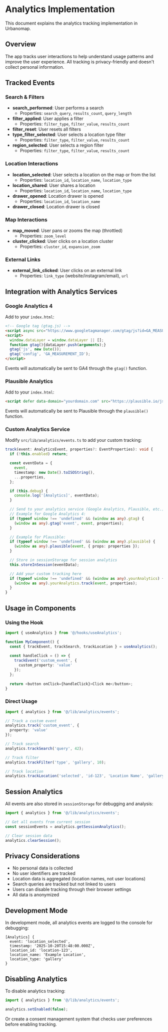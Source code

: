 # Analytics Implementation

This document explains the analytics tracking implementation in Urbanomap.

## Overview

The app tracks user interactions to help understand usage patterns and improve the user experience. All tracking is privacy-friendly and doesn't collect personal information.

## Tracked Events

### Search & Filters
- **search_performed**: User performs a search
  - Properties: `search_query`, `results_count`, `query_length`
- **filter_applied**: User applies a filter
  - Properties: `filter_type`, `filter_value`, `results_count`
- **filter_reset**: User resets all filters
- **type_filter_selected**: User selects a location type filter
  - Properties: `filter_type`, `filter_value`, `results_count`
- **region_selected**: User selects a region filter
  - Properties: `filter_type`, `filter_value`, `results_count`

### Location Interactions
- **location_selected**: User selects a location on the map or from the list
  - Properties: `location_id`, `location_name`, `location_type`
- **location_shared**: User shares a location
  - Properties: `location_id`, `location_name`, `location_type`
- **drawer_opened**: Location drawer is opened
  - Properties: `location_id`, `location_name`
- **drawer_closed**: Location drawer is closed

### Map Interactions
- **map_moved**: User pans or zooms the map (throttled)
  - Properties: `zoom_level`
- **cluster_clicked**: User clicks on a location cluster
  - Properties: `cluster_id`, `expansion_zoom`

### External Links
- **external_link_clicked**: User clicks on an external link
  - Properties: `link_type` (website/instagram/email), `url`

## Integration with Analytics Services

### Google Analytics 4

Add to your `index.html`:

```html
<!-- Google tag (gtag.js) -->
<script async src="https://www.googletagmanager.com/gtag/js?id=GA_MEASUREMENT_ID"></script>
<script>
  window.dataLayer = window.dataLayer || [];
  function gtag(){dataLayer.push(arguments);}
  gtag('js', new Date());
  gtag('config', 'GA_MEASUREMENT_ID');
</script>
```

Events will automatically be sent to GA4 through the `gtag()` function.

### Plausible Analytics

Add to your `index.html`:

```html
<script defer data-domain="yourdomain.com" src="https://plausible.io/js/script.js"></script>
```

Events will automatically be sent to Plausible through the `plausible()` function.

### Custom Analytics Service

Modify `src/lib/analytics/events.ts` to add your custom tracking:

```typescript
track(event: AnalyticsEvent, properties?: EventProperties): void {
  if (!this.enabled) return;

  const eventData = {
    event,
    timestamp: new Date().toISOString(),
    ...properties,
  };

  if (this.debug) {
    console.log('[Analytics]', eventData);
  }

  // Send to your analytics service (Google Analytics, Plausible, etc.)
  // Example for Google Analytics 4:
  if (typeof window !== 'undefined' && (window as any).gtag) {
    (window as any).gtag('event', event, properties);
  }

  // Example for Plausible:
  if (typeof window !== 'undefined' && (window as any).plausible) {
    (window as any).plausible(event, { props: properties });
  }

  // Store in sessionStorage for session analytics
  this.storeInSession(eventData);

  // Add your custom tracking here
  if (typeof window !== 'undefined' && (window as any).yourAnalytics) {
    (window as any).yourAnalytics.track(event, properties);
  }
}
```

## Usage in Components

### Using the Hook

```typescript
import { useAnalytics } from '@/hooks/useAnalytics';

function MyComponent() {
  const { trackEvent, trackSearch, trackLocation } = useAnalytics();
  
  const handleClick = () => {
    trackEvent('custom_event', { 
      custom_property: 'value' 
    });
  };
  
  return <button onClick={handleClick}>Click me</button>;
}
```

### Direct Usage

```typescript
import { analytics } from '@/lib/analytics/events';

// Track a custom event
analytics.track('custom_event', { 
  property: 'value' 
});

// Track search
analytics.trackSearch('query', 42);

// Track filter
analytics.trackFilter('type', 'gallery', 10);

// Track location
analytics.trackLocation('selected', 'id-123', 'Location Name', 'gallery');
```

## Session Analytics

All events are also stored in `sessionStorage` for debugging and analysis:

```typescript
import { analytics } from '@/lib/analytics/events';

// Get all events from current session
const sessionEvents = analytics.getSessionAnalytics();

// Clear session data
analytics.clearSession();
```

## Privacy Considerations

- No personal data is collected
- No user identifiers are tracked
- Location data is aggregated (location names, not user locations)
- Search queries are tracked but not linked to users
- Users can disable tracking through their browser settings
- All data is anonymized

## Development Mode

In development mode, all analytics events are logged to the console for debugging:

```
[Analytics] {
  event: 'location_selected',
  timestamp: '2025-10-20T15:48:00.000Z',
  location_id: 'location-123',
  location_name: 'Example Location',
  location_type: 'gallery'
}
```

## Disabling Analytics

To disable analytics tracking:

```typescript
import { analytics } from '@/lib/analytics/events';

analytics.setEnabled(false);
```

Or create a consent management system that checks user preferences before enabling tracking.
